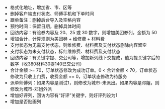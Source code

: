- 格式化地址，增加省、市、区等
- 删掉客户端支付状态、师傅手机和下单时间
- 跟单备注：删掉后台导入及空格内容
- 预约时间：保留日期，删掉具体时间
- 回访内容：有验券内容及 20、25 或 30 数字，则增加美团券列，金额为 50
- 增加合计，计算规则为美团劵 + 维修费 + 材料费
- 支付状态为无需支付状态，则维修费、材料费及支付状态删除内容留空
- 支付状态为未支付状态，标红维修费、材料费及支付状态
- 回访内容：有关键字提、交公司等，增加新列线下交提成，值为提关键字后的数字（收380材料30提140已交公司）
- 合计金额 >= 70，订单状态修改为成功订单。0 < 合计金额 < 70，订单状态修改为只收上门费，收费金额 == 0，订单状态修改为待服务
- 派单师傅列：如果内容是测试1，则修改为城市-未派出。如果内容是邓姐，则修改为城市-邓姐外派
- 增加好评列，回访内容有“好评”关键字，则好评列设为1
- 增加是否贴画列